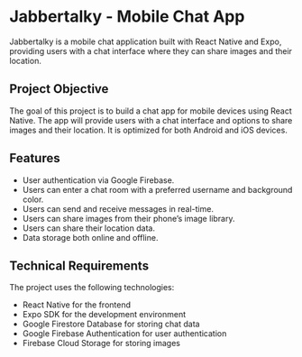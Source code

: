 # Jabbertalky - Mobile Chat App

Jabbertalky is a mobile chat application built with React Native and Expo, providing users with a chat interface where they can share images and their location.

## Project Objective

The goal of this project is to build a chat app for mobile devices using React Native. The app will provide users with a chat interface and options to share images and their location. It is optimized for both Android and iOS devices.

## Features

- User authentication via Google Firebase.
- Users can enter a chat room with a preferred username and background color.
- Users can send and receive messages in real-time.
- Users can share images from their phone’s image library.
- Users can share their location data.
- Data storage both online and offline.

## Technical Requirements

The project uses the following technologies:

- React Native for the frontend
- Expo SDK for the development environment
- Google Firestore Database for storing chat data
- Google Firebase Authentication for user authentication
- Firebase Cloud Storage for storing images
